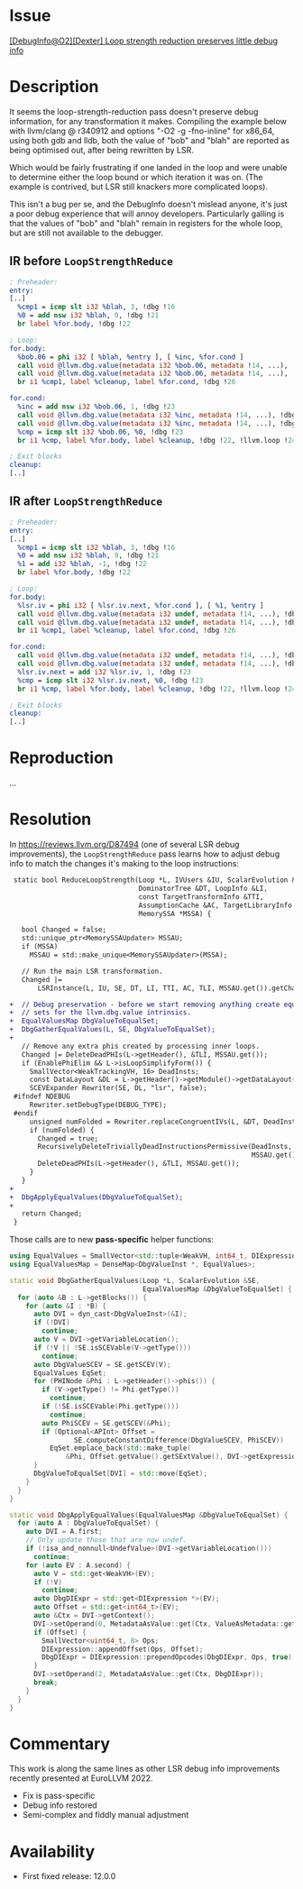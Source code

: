 # Issue

[[DebugInfo@O2][Dexter] Loop strength reduction preserves little debug info](https://github.com/llvm/llvm-project/issues/38163)

# Description

It seems the loop-strength-reduction pass doesn't preserve debug information,
for any transformation it makes. Compiling the example below with llvm/clang @
r340912 and options "-O2 -g -fno-inline" for x86_64, using both gdb and lldb,
both the value of "bob" and "blah" are reported as being optimised out, after
being rewritten by LSR.

Which would be fairly frustrating if one landed in the loop and were unable to determine either the loop bound or which iteration it was on. (The example is contrived, but LSR still knackers more complicated loops).

This isn't a bug per se, and the DebugInfo doesn't mislead anyone, it's just a poor debug experience that will annoy developers. Particularly galling is that the values of "bob" and "blah" remain in registers for the whole loop, but are still not available to the debugger.

## IR before `LoopStrengthReduce`

```llvm
; Preheader:
entry:
[..]
  %cmp1 = icmp slt i32 %blah, 3, !dbg !16
  %0 = add nsw i32 %blah, 9, !dbg !21
  br label %for.body, !dbg !22

; Loop:
for.body:
  %bob.06 = phi i32 [ %blah, %entry ], [ %inc, %for.cond ]
  call void @llvm.dbg.value(metadata i32 %bob.06, metadata !14, ...), !dbg !15
  call void @llvm.dbg.value(metadata i32 %bob.06, metadata !14, ...), !dbg !15
  br i1 %cmp1, label %cleanup, label %for.cond, !dbg !26

for.cond:
  %inc = add nsw i32 %bob.06, 1, !dbg !23
  call void @llvm.dbg.value(metadata i32 %inc, metadata !14, ...), !dbg !15
  call void @llvm.dbg.value(metadata i32 %inc, metadata !14, ...), !dbg !15
  %cmp = icmp slt i32 %bob.06, %0, !dbg !23
  br i1 %cmp, label %for.body, label %cleanup, !dbg !22, !llvm.loop !24

; Exit blocks
cleanup:
[..]
```

## IR after `LoopStrengthReduce`

```llvm
; Preheader:
entry:
[..]
  %cmp1 = icmp slt i32 %blah, 3, !dbg !16
  %0 = add nsw i32 %blah, 9, !dbg !21
  %1 = add i32 %blah, -1, !dbg !22
  br label %for.body, !dbg !22

; Loop:
for.body:
  %lsr.iv = phi i32 [ %lsr.iv.next, %for.cond ], [ %1, %entry ]
  call void @llvm.dbg.value(metadata i32 undef, metadata !14, ...), !dbg !15
  call void @llvm.dbg.value(metadata i32 undef, metadata !14, ...), !dbg !15
  br i1 %cmp1, label %cleanup, label %for.cond, !dbg !26

for.cond:
  call void @llvm.dbg.value(metadata i32 undef, metadata !14, ...), !dbg !15
  call void @llvm.dbg.value(metadata i32 undef, metadata !14, ...), !dbg !15
  %lsr.iv.next = add i32 %lsr.iv, 1, !dbg !23
  %cmp = icmp slt i32 %lsr.iv.next, %0, !dbg !23
  br i1 %cmp, label %for.body, label %cleanup, !dbg !22, !llvm.loop !24

; Exit blocks
cleanup:
[..]
```

# Reproduction

...

# Resolution

In https://reviews.llvm.org/D87494 (one of several LSR debug improvements), the
`LoopStrengthReduce` pass learns how to adjust debug info to match the changes
it's making to the loop instructions:

```diff
 static bool ReduceLoopStrength(Loop *L, IVUsers &IU, ScalarEvolution &SE,
                                DominatorTree &DT, LoopInfo &LI,
                                const TargetTransformInfo &TTI,
                                AssumptionCache &AC, TargetLibraryInfo &TLI,
                                MemorySSA *MSSA) {

   bool Changed = false;
   std::unique_ptr<MemorySSAUpdater> MSSAU;
   if (MSSA)
     MSSAU = std::make_unique<MemorySSAUpdater>(MSSA);

   // Run the main LSR transformation.
   Changed |=
       LSRInstance(L, IU, SE, DT, LI, TTI, AC, TLI, MSSAU.get()).getChanged();

+  // Debug preservation - before we start removing anything create equivalence
+  // sets for the llvm.dbg.value intrinsics.
+  EqualValuesMap DbgValueToEqualSet;
+  DbgGatherEqualValues(L, SE, DbgValueToEqualSet);
+
   // Remove any extra phis created by processing inner loops.
   Changed |= DeleteDeadPHIs(L->getHeader(), &TLI, MSSAU.get());
   if (EnablePhiElim && L->isLoopSimplifyForm()) {
     SmallVector<WeakTrackingVH, 16> DeadInsts;
     const DataLayout &DL = L->getHeader()->getModule()->getDataLayout();
     SCEVExpander Rewriter(SE, DL, "lsr", false);
 #ifndef NDEBUG
     Rewriter.setDebugType(DEBUG_TYPE);
 #endif
     unsigned numFolded = Rewriter.replaceCongruentIVs(L, &DT, DeadInsts, &TTI);
     if (numFolded) {
       Changed = true;
       RecursivelyDeleteTriviallyDeadInstructionsPermissive(DeadInsts, &TLI,
                                                            MSSAU.get());
       DeleteDeadPHIs(L->getHeader(), &TLI, MSSAU.get());
     }
   }
+
+  DbgApplyEqualValues(DbgValueToEqualSet);
+
   return Changed;
 }
```

Those calls are to new **pass-specific** helper functions:

```cpp
using EqualValues = SmallVector<std::tuple<WeakVH, int64_t, DIExpression *>, 4>;
using EqualValuesMap = DenseMap<DbgValueInst *, EqualValues>;

static void DbgGatherEqualValues(Loop *L, ScalarEvolution &SE,
                                 EqualValuesMap &DbgValueToEqualSet) {
  for (auto &B : L->getBlocks()) {
    for (auto &I : *B) {
      auto DVI = dyn_cast<DbgValueInst>(&I);
      if (!DVI)
        continue;
      auto V = DVI->getVariableLocation();
      if (!V || !SE.isSCEVable(V->getType()))
        continue;
      auto DbgValueSCEV = SE.getSCEV(V);
      EqualValues EqSet;
      for (PHINode &Phi : L->getHeader()->phis()) {
        if (V->getType() != Phi.getType())
          continue;
        if (!SE.isSCEVable(Phi.getType()))
          continue;
        auto PhiSCEV = SE.getSCEV(&Phi);
        if (Optional<APInt> Offset =
                SE.computeConstantDifference(DbgValueSCEV, PhiSCEV))
          EqSet.emplace_back(std::make_tuple(
              &Phi, Offset.getValue().getSExtValue(), DVI->getExpression()));
      }
      DbgValueToEqualSet[DVI] = std::move(EqSet);
    }
  }
}

static void DbgApplyEqualValues(EqualValuesMap &DbgValueToEqualSet) {
  for (auto A : DbgValueToEqualSet) {
    auto DVI = A.first;
    // Only update those that are now undef.
    if (!isa_and_nonnull<UndefValue>(DVI->getVariableLocation()))
      continue;
    for (auto EV : A.second) {
      auto V = std::get<WeakVH>(EV);
      if (!V)
        continue;
      auto DbgDIExpr = std::get<DIExpression *>(EV);
      auto Offset = std::get<int64_t>(EV);
      auto &Ctx = DVI->getContext();
      DVI->setOperand(0, MetadataAsValue::get(Ctx, ValueAsMetadata::get(V)));
      if (Offset) {
        SmallVector<uint64_t, 8> Ops;
        DIExpression::appendOffset(Ops, Offset);
        DbgDIExpr = DIExpression::prependOpcodes(DbgDIExpr, Ops, true);
      }
      DVI->setOperand(2, MetadataAsValue::get(Ctx, DbgDIExpr));
      break;
    }
  }
}
```

# Commentary

This work is along the same lines as other LSR debug info improvements recently
presented at EuroLLVM 2022.

* Fix is pass-specific
* Debug info restored
* Semi-complex and fiddly manual adjustment

# Availability

* First fixed release: 12.0.0
